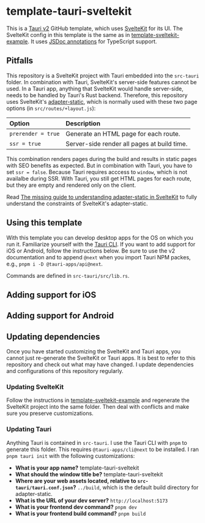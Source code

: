 # template-tauri-sveltekit

This is a [Tauri v2](https://v2.tauri.app/) GitHub template, which uses [SvelteKit](https://kit.svelte.dev/) for its UI. The SvelteKit config in this template is the same as in [template-sveltekit-example](https://github.com/maiertech/template-sveltekit-example). It uses [JSDoc annotations](https://www.typescriptlang.org/docs/handbook/jsdoc-supported-types.html) for TypeScript support.

## Pitfalls

This repository is a SvelteKit project with Tauri embedded into the `src-tauri` folder. In combination with Tauri, SvelteKit's server-side features cannot be used. In a Tauri app, anything that SvelteKit would handle server-side, needs to be handled by Tauri's Rust backend. Therefore, this repository uses SvelteKit's [adapter-static](https://kit.svelte.dev/docs/adapter-static), which is normally used with these two page options (in `src/routes/+layout.js`):

| Option             | Description                                 |
| :----------------- | :------------------------------------------ |
| `prerender = true` | Generate an HTML page for each route.       |
| `ssr = true`       | Server-side render all pages at build time. |

This combination renders pages during the build and results in static pages with SEO benefits as expected. But in combination with Tauri, you have to set `ssr = false`. Because Tauri requires acccess to `window`, which is not availalbe during SSR. With Tauri, you still get HTML pages for each route, but they are empty and rendered only on the client.

Read [The missing guide to understanding adapter-static in SvelteKit](https://khromov.se/the-missing-guide-to-understanding-adapter-static-in-sveltekit/) to fully understand the constraints of SvelteKit's adapter-static.

## Using this template

With this template you can develop desktop apps for the OS on which you run it. Familiarize yourself with the [Tauri CLI](https://v2.tauri.app/references/cli/). If you want to add support for iOS or Android, follow the instructions below. Be sure to use the v2 documentation and to append `@next` when you import Tauri NPM packes, e.g., `pnpm i -D @tauri-apps/api@next`.

Commands are defined in `src-tauri/src/lib.rs`.

## Adding support for iOS

## Adding support for Android

## Updating dependencies

Once you have started customizing the SvelteKit and Tauri apps, you cannot just re-generate the SvelteKit or Tauri apps. It is best to refer to this repository and check out
what may have changed. I update dependencies and configurations of this repository regularly.

### Updating SvelteKit

Follow the instructions in [template-sveltekit-example](https://github.com/maiertech/template-sveltekit-example) and regenerate the SvelteKit project into the same folder. Then deal with conflicts and make sure you preserve customizations.

### Updating Tauri

Anything Tauri is contained in `src-tauri`. I use the Tauri CLI with `pnpm` to generate this folder. This requires `@tauri-apps/cli@next` to be installed. I ran `pnpm tauri init` with the following customizations:

- **What is your app name?** template-tauri-sveltekit
- **What should the window title be?** template-tauri-sveltekit
- **Where are your web assets located, relative to `src-tauri/tauri.conf.json`?** `../build`, which is the default build directory for adapter-static.
- **What is the URL of your dev server?** `http://localhost:5173`
- **What is your frontend dev command?** `pnpm dev`
- **What is your frontend build command?** `pnpm build`
